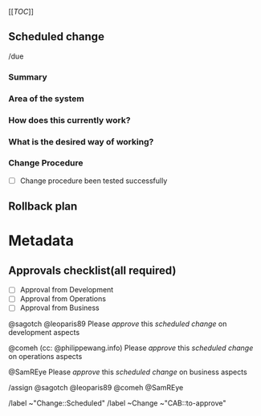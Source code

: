 [[_TOC_]]
## Scheduled change
<!-- Scheduled change, to be approved by the CAB before applying, and performed on the indicated due date. -->
<!-- A scheduled change is usually set on external dependencies. -->

<!-- Set Due Date : /due <in 2 days | this Friday | December 31st> -->
/due 

<!-- /confidential -->
<!-- If confidential, explain why -->

### Summary
<!-- Outline the issue being faced, and why this required a change !-->

### Area of the system
<!-- This might only be one part, but may involve multiple sections !-->

### How does this currently work?
<!-- The current process, and any associated business rules !-->

### What is the desired way of working?
<!-- After the change, what should the process be, and what should the business rules be !-->

<!-- Success criteria of change application (when relevant, include how to test) -->

### Change Procedure
- [ ] Change procedure been tested successfully

<!-- Include step by step description -->

## Rollback plan
<!-- Describe how to rollback the change in case the expected change is not working -->


<!-- METADATA for project management, please leave the following lines and edit as needed -->
# Metadata
<!-- PRIORITY: Uncomment /label quick actions as appropriate. The priority and severity assigned may be different to this !-->
<!--High : (This will bring a huge increase in performance/productivity/usability, or is a legislative requirement)-->
<!-- /label ~"Priority::1-High" -->
<!--Medium : (This will bring a good increase in performance/productivity/usability)-->
<!-- /label ~"Priority::2-Medium" -->
<!--Low : (anything else e.g., trivial, minor improvements) -->
<!--  /label ~"Priority::3-Low" -->

<!-- Reviewers : check the box [x], you may also add you @user handle  -->
## Approvals checklist(all required) 
- [ ] Approval from Development
- [ ] Approval from Operations
- [ ] Approval from Business 
<!-- tick the box [x], you may also add your @user handle at the end of the line -->

<!-- Trigger gitlab todo tasks --> 

@sagotch @leoparis89    Please *approve* this _scheduled change_ on development aspects

@comeh (cc: @philippewang.info) Please *approve* this _scheduled change_ on operations  aspects

@SamREye                   Please *approve* this _scheduled change_ on business    aspects

<!-- comment next line if writing a draft -->
/assign @sagotch @leoparis89 @comeh @SamREye

<!-- Quick actions for last approver : -->
<!-- /unlabel ~"CAB::to-approve" -->
<!-- /label ~"CAB::to-perform"   -->

/label ~"Change::Scheduled" <!-- Scheduled change, to be approved by the CAB before due date. -->
/label ~Change ~"CAB::to-approve" <!-- labels for gitlab CAB Change issues management -->

<!-- METADATA - end -->
